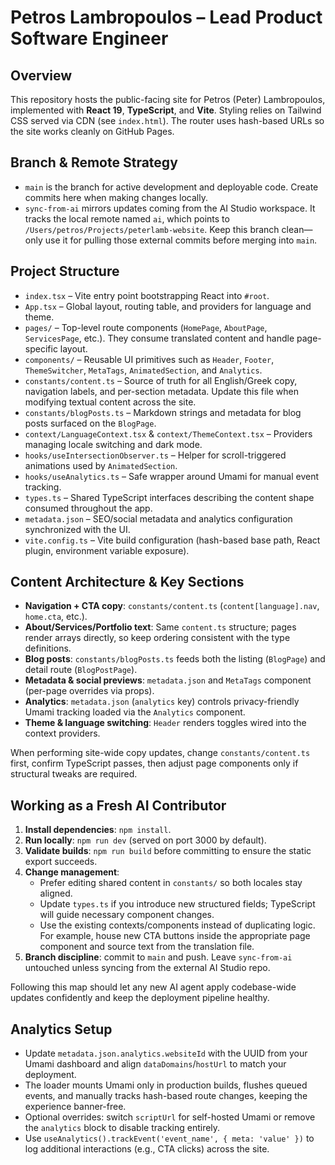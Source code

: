 # Petros Lambropoulos – Lead Product Software Engineer

## Overview
This repository hosts the public-facing site for Petros (Peter) Lambropoulos, implemented with **React 19**, **TypeScript**, and **Vite**. Styling relies on Tailwind CSS served via CDN (see `index.html`). The router uses hash-based URLs so the site works cleanly on GitHub Pages.

## Branch & Remote Strategy
- `main` is the branch for active development and deployable code. Create commits here when making changes locally.
- `sync-from-ai` mirrors updates coming from the AI Studio workspace. It tracks the local remote named `ai`, which points to `/Users/petros/Projects/peterlamb-website`. Keep this branch clean—only use it for pulling those external commits before merging into `main`.

## Project Structure
- `index.tsx` – Vite entry point bootstrapping React into `#root`.
- `App.tsx` – Global layout, routing table, and providers for language and theme.
- `pages/` – Top-level route components (`HomePage`, `AboutPage`, `ServicesPage`, etc.). They consume translated content and handle page-specific layout.
- `components/` – Reusable UI primitives such as `Header`, `Footer`, `ThemeSwitcher`, `MetaTags`, `AnimatedSection`, and `Analytics`.
- `constants/content.ts` – Source of truth for all English/Greek copy, navigation labels, and per-section metadata. Update this file when modifying textual content across the site.
- `constants/blogPosts.ts` – Markdown strings and metadata for blog posts surfaced on the `BlogPage`.
- `context/LanguageContext.tsx` & `context/ThemeContext.tsx` – Providers managing locale switching and dark mode.
- `hooks/useIntersectionObserver.ts` – Helper for scroll-triggered animations used by `AnimatedSection`.
- `hooks/useAnalytics.ts` – Safe wrapper around Umami for manual event tracking.
- `types.ts` – Shared TypeScript interfaces describing the content shape consumed throughout the app.
- `metadata.json` – SEO/social metadata and analytics configuration synchronized with the UI.
- `vite.config.ts` – Vite build configuration (hash-based base path, React plugin, environment variable exposure).

## Content Architecture & Key Sections
- **Navigation + CTA copy**: `constants/content.ts` (`content[language].nav`, `home.cta`, etc.).
- **About/Services/Portfolio text**: Same `content.ts` structure; pages render arrays directly, so keep ordering consistent with the type definitions.
- **Blog posts**: `constants/blogPosts.ts` feeds both the listing (`BlogPage`) and detail route (`BlogPostPage`).
- **Metadata & social previews**: `metadata.json` and `MetaTags` component (per-page overrides via props).
- **Analytics**: `metadata.json` (`analytics` key) controls privacy-friendly Umami tracking loaded via the `Analytics` component.
- **Theme & language switching**: `Header` renders toggles wired into the context providers.

When performing site-wide copy updates, change `constants/content.ts` first, confirm TypeScript passes, then adjust page components only if structural tweaks are required.

## Working as a Fresh AI Contributor
1. **Install dependencies**: `npm install`.
2. **Run locally**: `npm run dev` (served on port 3000 by default).
3. **Validate builds**: `npm run build` before committing to ensure the static export succeeds.
4. **Change management**:
   - Prefer editing shared content in `constants/` so both locales stay aligned.
   - Update `types.ts` if you introduce new structured fields; TypeScript will guide necessary component changes.
   - Use the existing contexts/components instead of duplicating logic. For example, house new CTA buttons inside the appropriate page component and source text from the translation file.
5. **Branch discipline**: commit to `main` and push. Leave `sync-from-ai` untouched unless syncing from the external AI Studio repo.

Following this map should let any new AI agent apply codebase-wide updates confidently and keep the deployment pipeline healthy.

## Analytics Setup
- Update `metadata.json.analytics.websiteId` with the UUID from your Umami dashboard and align `dataDomains`/`hostUrl` to match your deployment.
- The loader mounts Umami only in production builds, flushes queued events, and manually tracks hash-based route changes, keeping the experience banner-free.
- Optional overrides: switch `scriptUrl` for self-hosted Umami or remove the `analytics` block to disable tracking entirely.
- Use `useAnalytics().trackEvent('event_name', { meta: 'value' })` to log additional interactions (e.g., CTA clicks) across the site.
